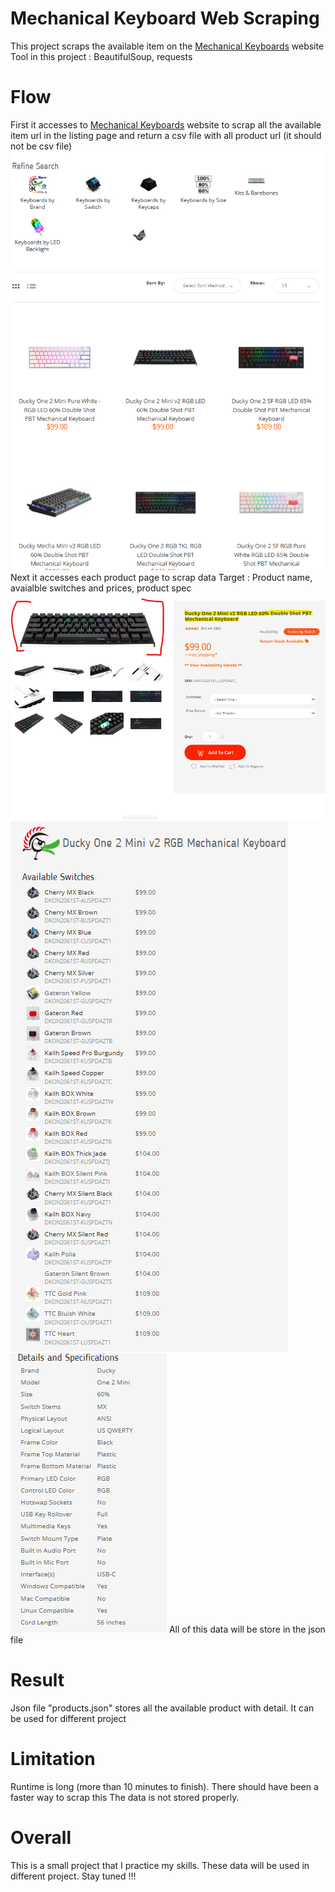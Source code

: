 # Mechanical Keyboard Web Scraping

This project scraps the available item on the [Mechanical Keyboards](https://mechanicalkeyboards.com/shop/index.php?l=product_list&c=1) website
Tool in this project : BeautifulSoup, requests

# Flow
First it accesses to [Mechanical Keyboards](https://mechanicalkeyboards.com/shop/index.php?l=product_list&c=1) website to scrap all the available item url in the listing page and return a csv file with all product url (it should not be csv file)
![Lisiting Page](img/listing_page.png)
Next it accesses each product page to scrap data
Target : Product name, avaialble switches and prices, product spec
![Product name](img/product_page_1.png)
![Product name](img/product_page_2.png)
![Product name](img/product_page_3.png)
All of this data will be store in the json file

# Result
Json file "products.json" stores all the available product with detail. It can be used for different project

# Limitation
Runtime is long (more than 10 minutes to finish). There should have been a faster way to scrap this
The data is not stored properly.

# Overall
This is a small project that I practice my skills. These data will be used in different project. Stay tuned !!!

